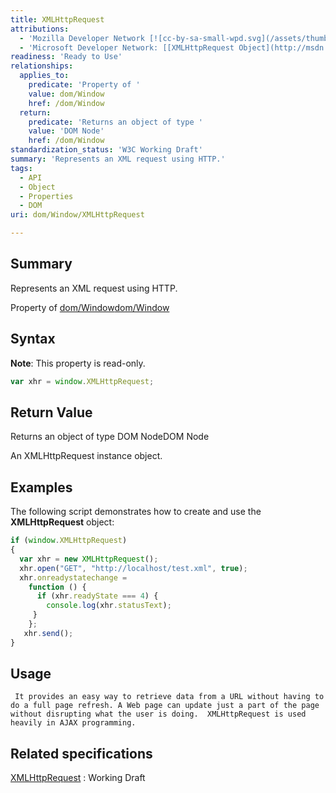 ```yaml
---
title: XMLHttpRequest
attributions:
  - 'Mozilla Developer Network [![cc-by-sa-small-wpd.svg](/assets/thumb/8/8c/cc-by-sa-small-wpd.svg/120px-cc-by-sa-small-wpd.svg.png)](http://creativecommons.org/licenses/by-sa/3.0/us/): [[XMLHttpRequest](https://developer.mozilla.org/en-US/docs/Web/API/XMLHttpRequest) Article]'
  - 'Microsoft Developer Network: [[XMLHttpRequest Object](http://msdn.microsoft.com/en-us/library/ie/ms535874(v=vs.85).aspx) Article]'
readiness: 'Ready to Use'
relationships:
  applies_to:
    predicate: 'Property of '
    value: dom/Window
    href: /dom/Window
  return:
    predicate: 'Returns an object of type '
    value: 'DOM Node'
    href: /dom/Window
standardization_status: 'W3C Working Draft'
summary: 'Represents an XML request using HTTP.'
tags:
  - API
  - Object
  - Properties
  - DOM
uri: dom/Window/XMLHttpRequest

---
```

## <span>Summary</span>

Represents an XML request using HTTP.

Property of [dom/Window](/dom/Window)[dom/Window](/dom/Window)

## <span>Syntax</span>

**Note**: This property is read-only.

``` js
var xhr = window.XMLHttpRequest;
```

## <span>Return Value</span>

Returns an object of type DOM NodeDOM Node

An XMLHttpRequest instance object.

## <span>Examples</span>

The following script demonstrates how to create and use the **XMLHttpRequest** object:

``` js
if (window.XMLHttpRequest)
{
  var xhr = new XMLHttpRequest();
  xhr.open("GET", "http://localhost/test.xml", true);
  xhr.onreadystatechange =
    function () {
      if (xhr.readyState === 4) {
        console.log(xhr.statusText);
     }
    };
   xhr.send();
}
```

## <span>Usage</span>

     It provides an easy way to retrieve data from a URL without having to do a full page refresh. A Web page can update just a part of the page without disrupting what the user is doing.  XMLHttpRequest is used heavily in AJAX programming.

## <span>Related specifications</span>

[XMLHttpRequest](http://www.w3.org/TR/XMLHttpRequest/)
:   Working Draft

